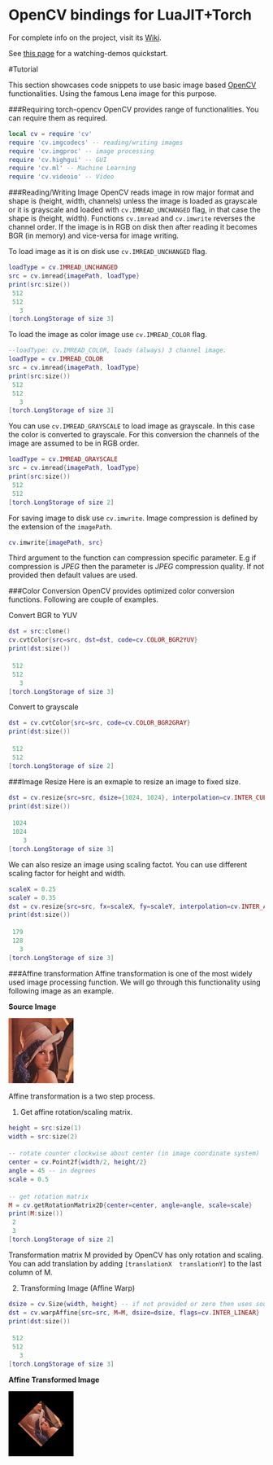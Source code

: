 OpenCV bindings for LuaJIT+Torch
=====================

For complete info on the project, visit its [Wiki](https://github.com/VisionLabs/torch-opencv/wiki).

See [this page](https://github.com/VisionLabs/torch-opencv/wiki/Trying-it-out) for a watching-demos quickstart.

#Tutorial

This section showcases code snippets to use basic image based [OpenCV](http://opencv.org/) functionalities. Using the famous Lena image for this purpose.

###Requiring torch-opencv
OpenCV provides range of functionalities. You can require them as required.
```lua
local cv = require 'cv'
require 'cv.imgcodecs' -- reading/writing images
require 'cv.imgproc' -- image processing
require 'cv.highgui' -- GUI
require 'cv.ml' -- Machine Learning
require 'cv.videoio' -- Video
```

###Reading/Writing Image
OpenCV reads image in row major format and shape is (height, width, channels) unless the image is loaded as grayscale or it is grayscale and loaded with ```cv.IMREAD_UNCHANGED``` flag, in that case the shape is (height, width). Functions ```cv.imread``` and ```cv.imwrite``` reverses the channel order. If the image is in RGB on disk then after reading it becomes BGR (in memory) and vice-versa for image writing.

To load image as it is on disk use ```cv.IMREAD_UNCHANGED``` flag.
```lua
loadType = cv.IMREAD_UNCHANGED
src = cv.imread{imagePath, loadType}
print(src:size())
 512
 512
   3
[torch.LongStorage of size 3]
```

To load the image as color image use ```cv.IMREAD_COLOR``` flag.
```lua
--loadType: cv.IMREAD_COLOR, loads (always) 3 channel image.
loadType = cv.IMREAD_COLOR
src = cv.imread{imagePath, loadType}
print(src:size())
 512
 512
   3
[torch.LongStorage of size 3]
```

You can use ```cv.IMREAD_GRAYSCALE``` to load image as grayscale. In this case the color is converted to grayscale. For this conversion the channels of the image are assumed to be in RGB order.
```lua
loadType = cv.IMREAD_GRAYSCALE
src = cv.imread{imagePath, loadType}
print(src:size())
 512
 512
[torch.LongStorage of size 2]
```

For saving image to disk use ```cv.imwrite```. Image compression is defined by the extension of the ```imagePath```.
```lua
cv.imwrite{imagePath, src}
```
Third argument to the function can compression specific parameter. E.g if compression is *JPEG* then the parameter is *JPEG* compression quality. If not provided then default values are used.

###Color Conversion
OpenCV provides optimized color conversion functions. Following are couple of examples.

Convert BGR to YUV
```lua
dst = src:clone()
cv.cvtColor{src=src, dst=dst, code=cv.COLOR_BGR2YUV}
print(dst:size())

 512
 512
   3
[torch.LongStorage of size 3]
```

Convert to grayscale
```lua
dst = cv.cvtColor{src=src, code=cv.COLOR_BGR2GRAY}
print(dst:size())

 512
 512
[torch.LongStorage of size 2]
```

###Image Resize
Here is an exmaple to resize an image to fixed size.
```lua
dst = cv.resize{src=src, dsize={1024, 1024}, interpolation=cv.INTER_CUBIC}
print(dst:size())

 1024
 1024
    3
[torch.LongStorage of size 3]
```

We can also resize an image using scaling factot. You can use different scaling factor for height and width.
```lua
scaleX = 0.25
scaleY = 0.35
dst = cv.resize{src=src, fx=scaleX, fy=scaleY, interpolation=cv.INTER_AREA}
print(dst:size())

 179
 128
   3
[torch.LongStorage of size 3]
```

###Affine transformation
Affine transformation is one of the most widely used image processing function. We will go through this functionality using following image as an example.

**Source Image**

![Lena](demo/lena.jpg)

Affine transformation is a two step process.

1) Get affine rotation/scaling matrix.

```lua
height = src:size(1)
width = src:size(2)

-- rotate counter clockwise about center (in image coordinate system)
center = cv.Point2f{width/2, height/2}
angle = 45 -- in degrees
scale = 0.5

-- get rotation matrix
M = cv.getRotationMatrix2D{center=center, angle=angle, scale=scale}
print(M:size())
 2
 3
[torch.LongStorage of size 2]
```
Transformation matrix M provided by OpenCV has only rotation and scaling. You can add translation by adding ```[translationX  translationY]``` to the last column of M.


2) Transforming Image (Affine Warp)
```lua
dsize = cv.Size{width, height} -- if not provided or zero then uses source image's size
dst = cv.warpAffine{src=src, M=M, dsize=dsize, flags=cv.INTER_LINEAR}
print(dst:size())

 512
 512
   3
[torch.LongStorage of size 3]
```

**Affine Transformed Image**

![Transformed image](demo/lenaTrans.jpg)
